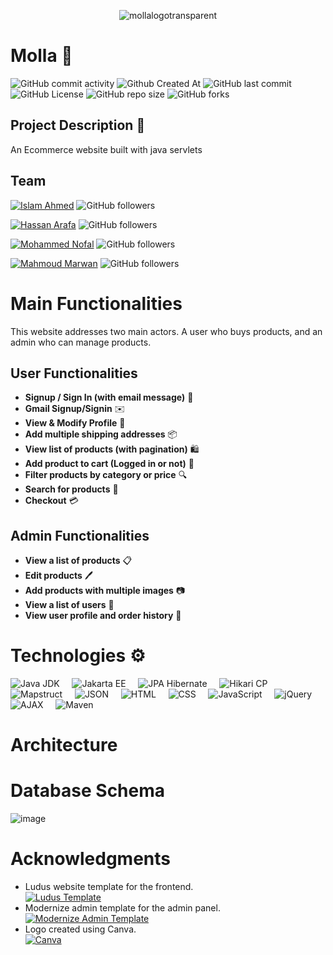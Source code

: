 <p align="center">
  <img src="https://github.com/Hakugami/Molla-Furnishing/assets/21118424/89382fb0-bf43-4381-824b-44a1925af9ef" alt="mollalogotransparent">
</p>

# Molla 🚪
![GitHub commit activity](https://img.shields.io/github/commit-activity/t/elNemrMahmoud/Molla-Furnishing) ![Github Created At](https://img.shields.io/github/created-at/Hakugami/Molla-Furnishing)
![GitHub last commit](https://img.shields.io/github/last-commit/Hakugami/Molla-Furnishing) ![GitHub License](https://img.shields.io/github/license/Hakugami/Molla-Furnishing)
![GitHub repo size](https://img.shields.io/github/repo-size/Hakugami/Molla-Furnishing) ![GitHub forks](https://img.shields.io/github/forks/Hakugami/Molla-Furnishing)

## Project Description 📝
An Ecommerce website built with java servlets

## Team
[![Islam Ahmed](https://img.shields.io/badge/Islam_Ahmed-Profile-<COLOR>?style=for-the-badge&logo=github)](https://github.com/Hakugami) ![GitHub followers](https://img.shields.io/github/followers/Hakugami?style=social) 

[![Hassan Arafa](https://img.shields.io/badge/Hassan_Arafa-Profile-<COLOR>?style=for-the-badge&logo=github)](https://github.com/hassanarafa) ![GitHub followers](https://img.shields.io/github/followers/hassanarafa)

[![Mohammed Nofal](https://img.shields.io/badge/Mohammed_Nofal-Profile-<COLOR>?style=for-the-badge&logo=github)](https://github.com/MANofal) ![GitHub followers](https://img.shields.io/github/followers/MANofal) 

[![Mahmoud Marwan](https://img.shields.io/badge/Mahmoud_Marwan-Profile-<COLOR>?style=for-the-badge&logo=github)](https://github.com/elNemrMahmoud) ![GitHub followers](https://img.shields.io/github/followers/elNemrMahmoud) 



# Main Functionalities
This website addresses two main actors. A user who buys products, and an admin who can manage products.

## User Functionalities

- **Signup / Sign In (with email message)** 🔐
- **Gmail Signup/Signin** ✉️
- **View & Modify Profile** 👤
- **Add multiple shipping addresses** 📦
- **View list of products (with pagination)** 🛍️
- **Add product to cart (Logged in or not)** 🛒
- **Filter products by category or price** 🔍
- **Search for products** 🔎
- **Checkout** 💳

## Admin Functionalities

- **View a list of products** 📋
- **Edit products** 🖊️
- **Add products with multiple images** 📷
- **View a list of users** 👥
- **View user profile and order history** 📝



# Technologies ⚙️

![Java JDK](https://img.shields.io/badge/Java%20JDK-21-blue?style=for-the-badge&logo=java)&nbsp;&nbsp;&nbsp;&nbsp;
![Jakarta EE](https://img.shields.io/badge/Jakarta%20EE-10-blue?style=for-the-badge&logo=eclipse&logoColor=white)&nbsp;&nbsp;&nbsp;&nbsp;
![JPA Hibernate](https://img.shields.io/badge/JPA%20Hibernate-blue?style=for-the-badge&logo=hibernate)&nbsp;&nbsp;&nbsp;&nbsp;
![Hikari CP](https://img.shields.io/badge/Hikari%20CP-blue?style=for-the-badge&logo=java&logoColor=white)&nbsp;&nbsp;&nbsp;&nbsp;
![Mapstruct](https://img.shields.io/badge/Mapstruct-blue?style=for-the-badge&logo=java&logoColor=white)&nbsp;&nbsp;&nbsp;&nbsp;
![JSON](https://img.shields.io/badge/JSON-blue?style=for-the-badge&logo=json)&nbsp;&nbsp;&nbsp;&nbsp;
![HTML](https://img.shields.io/badge/HTML-blue?style=for-the-badge&logo=html5)&nbsp;&nbsp;&nbsp;&nbsp;
![CSS](https://img.shields.io/badge/CSS-blue?style=for-the-badge&logo=css3)&nbsp;&nbsp;&nbsp;&nbsp;
![JavaScript](https://img.shields.io/badge/JavaScript-blue?style=for-the-badge&logo=javascript)&nbsp;&nbsp;&nbsp;&nbsp;
![jQuery](https://img.shields.io/badge/jQuery-blue?style=for-the-badge&logo=jquery)&nbsp;&nbsp;&nbsp;&nbsp;
![AJAX](https://img.shields.io/badge/AJAX-blue?style=for-the-badge&logo=ajax)&nbsp;&nbsp;&nbsp;&nbsp;
![Maven](https://img.shields.io/badge/Maven-blue?style=for-the-badge&logo=apache)

# Architecture


# Database Schema
![image](https://github.com/Hakugami/Molla-Furnishing/assets/21118424/1de5f41f-b427-415c-8cf0-2cabd89c720e)


# Acknowledgments

- Ludus website template for the frontend.<br> [![Ludus Template](https://img.shields.io/badge/Ludus_Template-Website-blue?style=for-the-badge&logo=html5)](https://github.com/ahmadhuss/ludus-free-premium-ecommerce-template)
- Modernize admin template for the admin panel.<br> [![Modernize Admin Template](https://img.shields.io/badge/Modernize_Admin_Template-Admin-blue?style=for-the-badge&logo=html5)](https://adminmart.com/product/modernize-free-tailwind-admin/)
- Logo created using Canva.<br> [![Canva](https://img.shields.io/badge/Canva-Design-blue?style=for-the-badge&logo=canva)](https://www.canva.com/)

